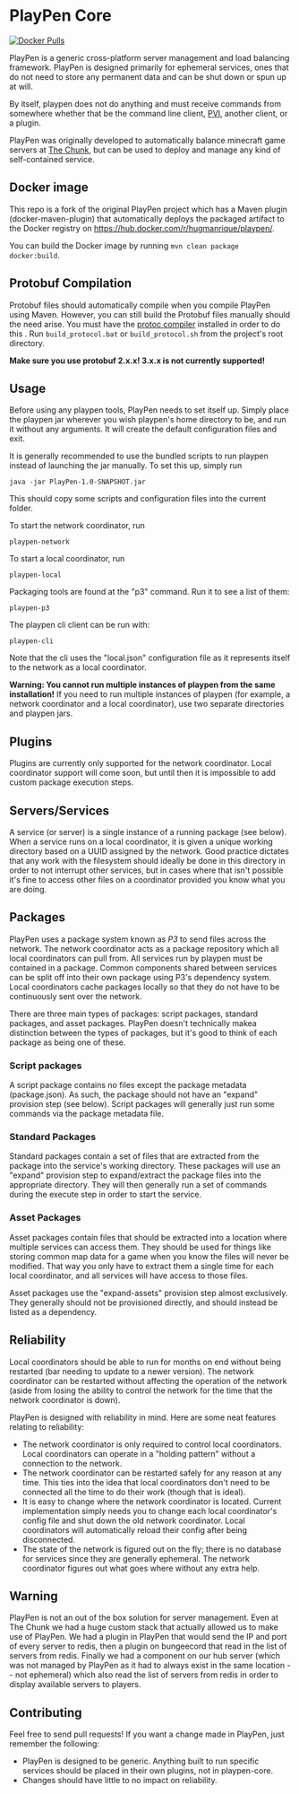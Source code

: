 # PlayPen Core

[![Docker Pulls](https://img.shields.io/docker/pulls/hugmanrique/playpen.svg)](https://hub.docker.com/r/hugmanrique/playpen/)

PlayPen is a generic cross-platform server management and load balancing
framework. PlayPen is designed primarily for ephemeral services, ones that do
not need to store any permanent data and can be shut down or spun up at will.

By itself, playpen does not do anything and must receive commands from somewhere
whether that be the command line client, [PVI](https://github.com/PlayPen/PVI),
another client, or a plugin.

PlayPen was originally developed to automatically balance minecraft game servers
at [The Chunk](https://thechunk.net), but can be used to deploy and manage any
kind of self-contained service.

## Docker image

This repo is a fork of the original PlayPen project which has a Maven plugin
(docker-maven-plugin) that automatically deploys the packaged artifact to the
Docker registry on https://hub.docker.com/r/hugmanrique/playpen/.

You can build the Docker image by running `mvn clean package docker:build`.

## Protobuf Compilation

Protobuf files should automatically compile when you compile PlayPen using
Maven. However, you can still build the Protobuf files manually should the need
arise. You must have the
[protoc compiler](https://developers.google.com/protocol-buffers/docs/downloads)
installed in order to do this . Run `build_protocol.bat` or `build_protocol.sh`
from the project's root directory.

**Make sure you use protobuf 2.x.x! 3.x.x is not currently supported!**

## Usage

Before using any playpen tools, PlayPen needs to set itself up. Simply place the
playpen jar wherever you wish playpen's home directory to be, and run it without
any arguments. It will create the default configuration files and exit.

It is generally recommended to use the bundled scripts to run playpen instead of
launching the jar manually. To set this up, simply run

    java -jar PlayPen-1.0-SNAPSHOT.jar

This should copy some scripts and configuration files into the current folder.

To start the network coordinator, run

    playpen-network

To start a local coordinator, run

    playpen-local

Packaging tools are found at the "p3" command. Run it to see a list of them:

    playpen-p3

The playpen cli client can be run with:

    playpen-cli

Note that the cli uses the "local.json" configuration file as it represents
itself to the network as a local coordinator.

**Warning: You cannot run multiple instances of playpen from the same
installation!** If you need to run multiple instances of playpen (for example, a
network coordinator and a local coordinator), use two separate directories and
playpen jars.

## Plugins

Plugins are currently only supported for the network coordinator. Local
coordinator support will come soon, but until then it is impossible to add
custom package execution steps.

## Servers/Services

A service (or server) is a single instance of a running package (see below).
When a service runs on a local coordinator, it is given a unique working
directory based on a UUID assigned by the network. Good practice dictates that
any work with the filesystem should ideally be done in this directory in order
to not interrupt other services, but in cases where that isn't possible it's
fine to access other files on a coordinator provided you know what you are
doing.

## Packages

PlayPen uses a package system known as _P3_ to send files across the network.
The network coordinator acts as a package repository which all local
coordinators can pull from. All services run by playpen must be contained in a
package. Common components shared between services can be split off into their
own package using P3's dependency system. Local coordinators cache packages
locally so that they do not have to be continuously sent over the network.

There are three main types of packages: script packages, standard packages, and
asset packages. PlayPen doesn't technically makea distinction between the types
of packages, but it's good to think of each package as being one of these.

### Script packages

A script package contains no files except the package metadata (package.json).
As such, the package should not have an "expand" provision step (see below).
Script packages will generally just run some commands via the package metadata
file.

### Standard Packages

Standard packages contain a set of files that are extracted from the package
into the service's working directory. These packages will use an "expand"
provision step to expand/extract the package files into the appropriate
directory. They will then generally run a set of commands during the execute
step in order to start the service.

### Asset Packages

Asset packages contain files that should be extracted into a location where
multiple services can access them. They should be used for things like storing
common map data for a game when you know the files will never be modified. That
way you only have to extract them a single time for each local coordinator, and
all services will have access to those files.

Asset packages use the "expand-assets" provision step almost exclusively. They
generally should not be provisioned directly, and should instead be listed as a
dependency.

## Reliability

Local coordinators should be able to run for months on end without being
restarted (bar needing to update to a newer version). The network coordinator
can be restarted without affecting the operation of the network (aside from
losing the ability to control the network for the time that the network
coordinator is down).

PlayPen is designed with reliability in mind. Here are some neat features
relating to reliability:

* The network coordinator is only required to control local coordinators. Local
  coordinators can operate in a "holding pattern" without a connection to the
  network.
* The network coordinator can be restarted safely for any reason at any time.
  This ties into the idea that local coordinators don't need to be connected all
  the time to do their work (though that is ideal).
* It is easy to change where the network coordinator is located. Current
  implementation simply needs you to change each local coordinator's config file
  and shut down the old network coordinator. Local coordinators will
  automatically reload their config after being disconnected.
* The state of the network is figured out on the fly; there is no database for
  services since they are generally ephemeral. The network coordinator figures
  out what goes where without any extra help.

## Warning

PlayPen is not an out of the box solution for server management. Even at The
Chunk we had a huge custom stack that actually allowed us to make use of
PlayPen. We had a plugin in PlayPen that would send the IP and port of every
server to redis, then a plugin on bungeecord that read in the list of servers
from redis. Finally we had a component on our hub server (which was not managed
by PlayPen as it had to always exist in the same location -- not ephemeral)
which also read the list of servers from redis in order to display available
servers to players.

## Contributing

Feel free to send pull requests! If you want a change made in PlayPen, just
remember the following:

* PlayPen is designed to be generic. Anything built to run specific services
  should be placed in their own plugins, not in playpen-core.
* Changes should have little to no impact on reliability.
